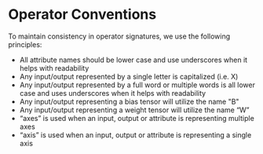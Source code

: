 <!--- SPDX-License-Identifier: Apache-2.0 -->

# Operator Conventions

To maintain consistency in operator signatures, we use the following principles:
- All attribute names should be lower case and use underscores when it helps with readability
- Any input/output represented by a single letter is capitalized (i.e. X)
- Any input/output represented by a full word or multiple words is all lower case and uses underscores when it helps with readability
- Any input/output representing a bias tensor will utilize the name "B"
- Any input/output representing a weight tensor will utilize the name “W”
- “axes” is used when an input, output or attribute is representing multiple axes
- “axis” is used when an input, output or attribute is representing a single axis
